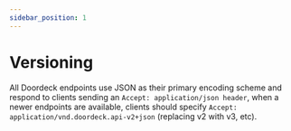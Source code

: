 ```yaml
---
sidebar_position: 1
---
```


# Versioning

All Doordeck endpoints use JSON as their primary encoding scheme and respond to clients sending an 
```Accept: application/json header```, when a newer endpoints are available, clients should specify 
```Accept: application/vnd.doordeck.api-v2+json``` (replacing v2 with v3, etc).
